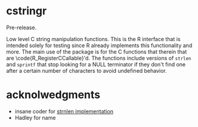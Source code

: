 # cstringr

Pre-release.

Low level C string manipulation functions.  This is the R interface that is intended solely for testing since R already implements this functionality and more.  The main use of the package is for the C functions that therein that are \code{R_RegisterCCallable}'d.  The functions include versions of `strlen` and `sprintf` that stop looking for a NULL terminator if they don't find one after a certain number of characters to avoid undefined behavior.

# acknolwedgments

* insane coder for [strnlen implementation](http://insanecoding.blogspot.com/2007/03/methods-for-safe-string-handling.html)
* Hadley for name
